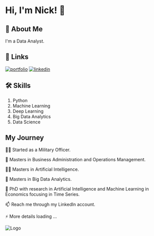 
# Hi, I'm Nick! 👋


## 🚀 About Me
I'm a Data Analyst. 


## 🔗 Links
[![portfolio](https://img.shields.io/badge/my_portfolio-000?style=for-the-badge&logo=ko-fi&logoColor=white)](mygithub)
[![linkedin](https://img.shields.io/badge/linkedin-0A66C2?style=for-the-badge&logo=linkedin&logoColor=white)](www.linkedin.com/in/nick-giannakis-cv)



## 🛠 Skills
1. Python
2. Machine Learning
3. Deep Learning
4. Big Data Analytics
5. Data Science


## My Journey
👩‍💻 Started as a Military Officer. 

🧠 Masters in Business Administration and Operations Management.

👯‍♀️ Masters in Artificial Intelligence.

🤔 Masters in Big Data Analytics.

💬 PhD with research in Artificial Intelligence and Machine Learning in Economics focusing in Time Series.

📫 Reach me through my LinkedIn account. 

⚡️ More details loading ...

![Logo](https://github-readme-stats.vercel.app/api?username=ngiannaki&&show_icons=true&title_color=ffffff&icon_color=bb2acf&text_color=daf7dc&bg_color=151515)
